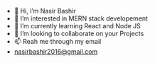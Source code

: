 - 👋 Hi, I’m Nasir Bashir
- 👀 I’m interested in MERN stack developement
- 🌱 I’m currently learning React and Node JS 
- 💞️ I’m looking to collaborate on your Projects
- 📫 Reah me through my email
- nasirbashir2016@gmail.com

<!---
im-nasir/im-nasir is a ✨ special ✨ repository because its `README.md` (this file) appears on your GitHub profile.
You can click the Preview link to take a look at your changes.
--->
